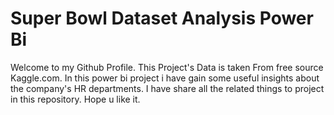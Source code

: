 # Super Bowl Dataset Analysis Power Bi
Welcome to my Github Profile. This Project's Data is taken From free source Kaggle.com. In this power bi project i have gain some useful insights about the company's HR departments. I have share all the related things to project in this repository. Hope u like it.
